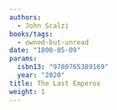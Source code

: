 ```yaml
---
authors:
  - John Scalzi
books/tags:
  - owned-but-unread
date: "1800-05-09"
params:
  isbn13: "9780765389169"
  year: "2020"
title: The Last Emperox
weight: 1
---
```


<!--more-->
